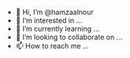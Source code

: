 - 👋 Hi, I’m @hamzaalnour
- 👀 I’m interested in ...
- 🌱 I’m currently learning ...
- 💞️ I’m looking to collaborate on ...
- 📫 How to reach me ...

<!---
hamzaalnour/hamzaalnour is a ✨ special ✨ repository because its `README.md` (this file) appears on your GitHub profile.
You can click the Preview link to take a look at your changes.
--->
